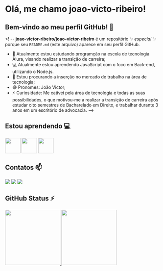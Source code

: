 # Olá, me chamo joao-victo-ribeiro!

## Bem-vindo ao meu perfil GitHub! 👋

<! --
**joao-victor-ribeiro/joao-victor-ribeiro** é um repositório ✨ _especial_ ✨ porque seu `README.md` (este arquivo) aparece em seu perfil GitHub.


- 🔭 Atualmente estou estudando programção na escola de tecnologia Alura, visando realizar a transição de carreira;
- 💻 Atualmente estou aprendendo JavaScript  com o foco em Back-end, utilizando o Node.js.
- 🎯 Estou procurando a inserção no mercado de trabalho na área de tecnologia;
- 😄 Pronomes: João Victor;
- ⚡ Curiosidade: Me cativei pela área de tecnologia e todas as suas possibilidades, o que motivou-me a realizar a transição de carreira após estudar oito semestres de Bacharelado em Direito, e trabalhar durante 3 anos em um escritório de advocacia.
-->

## Estou aprendendo 💻
<img src="https://cdn.jsdelivr.net/gh/devicons/devicon@latest/icons/javascript/javascript-original.svg" height="50px" width="50px"/> <img src="https://cdn.jsdelivr.net/gh/devicons/devicon@latest/icons/nodejs/nodejs-original-wordmark.svg" height="50px" width="50px"/> <img src="https://cdn.jsdelivr.net/gh/devicons/devicon@latest/icons/express/express-original-wordmark.svg" height="50px" width="50px"/>

## Contatos 📫
<div>
<a href = "mailto:victor.19ribeiro@gmail.com"><img loading="lazy" src="https://img.shields.io/badge/Gmail-D14836?style=for-the-badge&logo=gmail&logoColor=white" target="_blank"></a>
<a href="https://www.linkedin.com/in/joão-victor-q-ribeiro" target="_blank"><img loading="lazy" src="https://img.shields.io/badge/-LinkedIn-%230077B5?style=for-the-badge&logo=linkedin&logoColor=white" target="_blank"></a>
<a href="https://instagram.com/joaovictor_qr" target="_blank"><img loading="lazy" src="https://img.shields.io/badge/-Instagram-%23E4405F?style=for-the-badge&logo=instagram&logoColor=white" target="_blank"></a>
</div>

## GitHub Status ⚡

<div>
<a href="https://github.com/JV-QR">
<img loading="lazy" height="180em" src="https://github-readme-stats.vercel.app/api/top-langs/?username=JV-QR&layout=compact&langs_count=7&theme=dracula"/>
<img loading="lazy" height="180em" src="https://github-readme-stats.vercel.app/api?username=JV-QR&show_icons=true&theme=dracula&include_all_commits=true&count_private=true"/>
</div>


